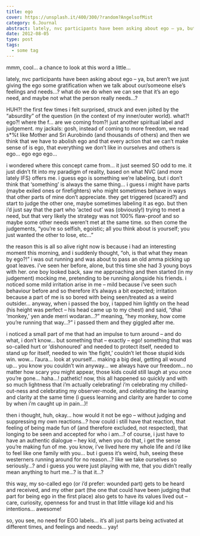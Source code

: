 ```yaml
---
title: ego
cover: https://unsplash.it/400/300/?random?AngelsofMist
category: 6.Journal
abstract: lately, nvc participants have been asking about ego – ya, but aren’t we just giving the ego some gratification when we talk about our/someone else’s feelings and needs…? what do we do when we can see that it’s an ego need, and maybe not what the person really needs…?
date: 2012-08-05
type: post
tags:
  - some tag
---
```


mmm, cool… a chance to look at this word a little…

lately, nvc participants have been asking about ego – ya, but aren’t we just giving the ego some gratification when we talk about our/someone else’s feelings and needs…? what do we do when we can see that it’s an ego need, and maybe not what the person really needs…?

HUH?! the first few times i felt surprised, struck and even jolted by the “absurdity” of the question (in the context of my inner/outer world). what?! ego?! where the f… are we coming from?! just another spiritual label and judgement. my jackals: gosh, instead of coming to more freedom, we read s\*%t like Mother and Sri Aurobindo (and thousands of others) and then we think that we have to abolish ego and that every action that we can’t make sense of is ego, that everything we don’t like in ourselves and others is ego… ego ego ego…

i wondered where this concept came from… it just seemed SO odd to me. it just didn’t fit into my paradigm of reality, based on what NVC (and more lately IFS) offers me. i guess ego is something we’re labeling, but i don’t think that ‘something’ is always the same thing… i guess i might have parts (maybe exiled ones or firefighters) who might sometimes behave in ways that other parts of mine don’t appreciate. they get triggered (scared?) and start to judge the other one, maybe sometimes labeling it as ego. but then i’d just say that the part who ‘acted out’ was (obviously!) trying to meet a need, but that very likely the strategy was not 100% flaw-proof and so maybe some other needs weren’t met at the same time. so then come the judgements, “you’re so selfish, egoistic; all you think about is yourself; you just wanted the other to lose, etc…”

the reason this is all so alive right now is because i had an interesting moment this morning, and i suddenly thought, “oh, is that what they mean by ego?!” i was out running and was about to pass an old amma picking up goat leaves. i’ve seen her before, alone, but this time she had 3 young boys with her. one boy looked back, saw me approaching and then started (in my judgement) mocking me, pretending to be running alongside his friends. i noticed some mild irritation arise in me – mild because i’ve seen such behaviour before and so therefore it’s always a bit expected; irritation because a part of me is so bored with being seen/treated as a weird outsider… anyway, when i passed the boy, i tapped him lightly on the head (his height was perfect – his head came up to my chest) and said, “dhai ‘monkey,’ yen ande merri wodaran…?” meaning, “hey monkey, how come you’re running that way…?” i passed them and they giggled after me.

i noticed a small part of me that had an impulse to turn around – and do what, i don’t know… but something that – exactly – ego! something that was so-called hurt or ‘dishonoured’ and needed to protect itself, needed to stand up for itself, needed to win ‘the fight,’ couldn’t let those stupid kids win. wow… l’aura… look at yourself… making a big deal, getting all wound up… you know you couldn’t win anyway… we always have our freedom… no matter how scary you might appear, those kids could still laugh at you once you’re gone… haha…! pathetic! now, this all happened so quickly and with so much lightness that i’m actually celebrating! i’m celebrating my chilled-out-ness and celebrating my observer-mode, and celebrating the learning and clarity at the same time (i guess learning and clarity are harder to come by when i’m caught up in pain…)!

then i thought, huh, okay… how would it not be ego – without judging and suppressing my own reactions…? how could i still have that reaction, that feeling of being made fun of (and therefore excluded, not respected), that longing to be seen and accepted for who i am…? of course, i just have to have an authentic dialogue – hey kid, when you do that, i get the sense you’re making fun of me. you know, i’ve lived here my whole life and i’d like to feel like one family with you… but i guess it’s weird, huh, seeing these westerners running around for no reason…? like we take ourselves so seriously…? and i guess you were just playing with me, that you didn’t really mean anything to hurt me…? is that it…?

this way, my so-called ego (or i’d prefer: wounded part) gets to be heard and received, and my other part (the one that could have been judging that part for being ego in the first place) also gets to have its values lived out – care, curiosity, openness for and trust in that little village kid and his intentions… awesome!

so, you see, no need for EGO labels… it’s all just parts being activated at different times, and feelings and needs… yay!
